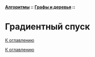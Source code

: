 **[Алгоритмы](../../README.md#algorithms) ::** 
**[Графы и деревья](../../README.md#algorithms-graph-or-tree) ::**
# Градиентный спуск

<!--

-->

[К оглавлению](../../README.md#algorithms-graph-or-tree)



[К оглавлению](../../README.md#algorithms-graph-or-tree)
